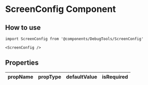# ScreenConfig Component

## How to use

```
import ScreenConfig from '@components/DebugTools/ScreenConfig'
```

```
<ScreenConfig />
```

## Properties

| propName | propType | defaultValue | isRequired |
| - | - | - | - |
